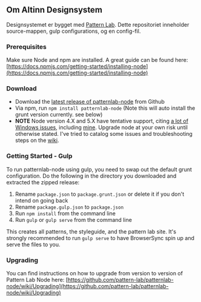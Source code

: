 ## Om Altinn Designsystem

Designsystemet er bygget med [Pattern Lab](http://patternlab.io/). Dette repositoriet inneholder source-mappen, gulp configurations, og en config-fil. 

### Prerequisites

Make sure Node and npm are installed. A great guide can be found here: [https://docs.npmjs.com/getting-started/installing-node](https://docs.npmjs.com/getting-started/installing-node)

### Download 

* Download the [latest release of patternlab-node](https://github.com/pattern-lab/patternlab-node/releases/latest) from Github
* Via npm, run `npm install patternlab-node` (Note this will auto install the grunt version currently. see below)
* **NOTE** Node version 4.X and 5.X have tentative support, citing [a lot of Windows issues](https://github.com/nodejs/node-gyp/issues/629), including [mine](https://github.com/pattern-lab/patternlab-node/issues/162). Upgrade node at your own risk until otherwise stated. I've tried to catalog some issues and troubleshooting steps on the [wiki](https://github.com/pattern-lab/patternlab-node/wiki/Windows-Issues).

### Getting Started - Gulp

To run patternlab-node using gulp, you need to swap out the default grunt configuration. Do the following in the directory you downloaded and extracted the zipped release:

1. Rename `package.json` to `package.grunt.json` or delete it if you don't intend on going back
2. Rename `package.gulp.json` to `package.json`
3. Run `npm install` from the command line
4. Run `gulp` or `gulp serve` from the command line

This creates all patterns, the styleguide, and the pattern lab site. It's strongly recommended to run `gulp serve` to have BrowserSync spin up and serve the files to you.

### Upgrading

You can find instructions on how to upgrade from version to version of Pattern Lab Node here: [https://github.com/pattern-lab/patternlab-node/wiki/Upgrading](https://github.com/pattern-lab/patternlab-node/wiki/Upgrading)
 